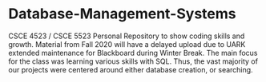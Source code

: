# Database-Management-Systems
CSCE 4523 / CSCE 5523
Personal Repository to show coding skills and growth.
Material from Fall 2020 will have a delayed upload due to UARK extended maintenance for Blackboard during Winter Break.
The main focus for the class was learning various skills with SQL. Thus, the vast majority of our projects were centered around either database creation, or searching.
